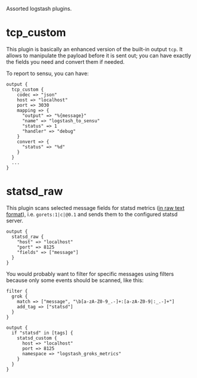 Assorted logstash plugins.

tcp_custom
==========

This plugin is basically an enhanced version of the built-in output `tcp`. It 
allows to manipulate the payload before it is sent out; you can have exactly 
the fields you need and convert them if needed.

To report to sensu, you can have:

    output {
      tcp_custom {
        codec => "json"
        host => "localhost"
        port => 3030
        mapping => {
          "output" => "%{message}"
          "name" => "logstash_to_sensu"
          "status" => 1
          "handler" => "debug"
        }
        convert => {
          "status" => "%d"
        }
      }
      ...
    }

statsd_raw
=============

This plugin scans selected message fields for statsd metrics ([in raw text format](https://github.com/etsy/statsd/blob/master/docs/metric_types.md)), i.e. `gorets:1|c|@0.1`
and sends them to the configured statsd server.

    output {
      statsd_raw {
        "host" => "localhost"
        "port" => 8125
        "fields" => ["message"]
      }
    }

You would probably want to filter for specific messages using filters because
only some events should be scanned, like this:

    filter {
      grok {
        match => ["message", "\b[a-zA-Z0-9_.-]+:[a-zA-Z0-9|:_.-]+"]
        add_tag => ["statsd"]
      }
    }

    output {
      if "statsd" in [tags] {
        statsd_custom {
          host => "localhost"
          port => 8125
          namespace => "logstash_groks_metrics"
        }
      }
    }
